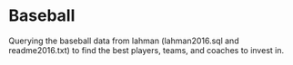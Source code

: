 # Baseball
Querying the baseball data from lahman (lahman2016.sql and readme2016.txt) to find the best players, teams, and coaches to invest in.

